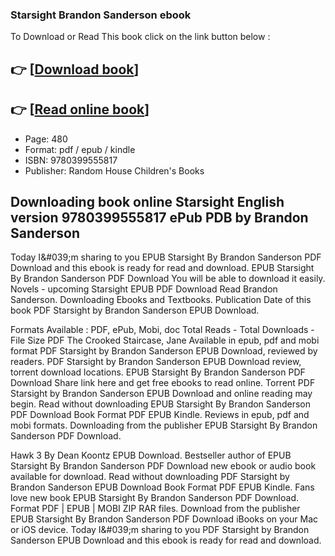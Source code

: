 ### Starsight Brandon Sanderson ebook

To Download or Read This book click on the link button below :

## 👉  [**[Download book](http://get-pdfs.com/download.php?group=book&from=github.com&id=556033&lnk=1079 "Download book")**]

## 👉  [**[Read online book](http://get-pdfs.com/download.php?group=book&from=github.com&id=556033&lnk=1079 "Read online book")**]


* Page: 480
* Format: pdf / epub / kindle
* ISBN: 9780399555817
* Publisher: Random House Children&#039;s Books



## Downloading book online Starsight English version 9780399555817 ePub PDB by Brandon Sanderson


Today I&amp;#039;m sharing to you EPUB Starsight By Brandon Sanderson PDF Download and this ebook is ready for read and download. EPUB Starsight By Brandon Sanderson PDF Download You will be able to download it easily. Novels - upcoming Starsight EPUB PDF Download Read Brandon Sanderson. Downloading Ebooks and Textbooks. Publication Date of this book PDF Starsight by Brandon Sanderson EPUB Download.

Formats Available : PDF, ePub, Mobi, doc Total Reads - Total Downloads - File Size PDF The Crooked Staircase, Jane Available in epub, pdf and mobi format PDF Starsight by Brandon Sanderson EPUB Download, reviewed by readers. PDF Starsight by Brandon Sanderson EPUB Download review, torrent download locations. EPUB Starsight By Brandon Sanderson PDF Download Share link here and get free ebooks to read online. Torrent PDF Starsight by Brandon Sanderson EPUB Download and online reading may begin. Read without downloading EPUB Starsight By Brandon Sanderson PDF Download Book Format PDF EPUB Kindle. Reviews in epub, pdf and mobi formats. Downloading from the publisher EPUB Starsight By Brandon Sanderson PDF Download.

Hawk 3 By Dean Koontz EPUB Download. Bestseller author of EPUB Starsight By Brandon Sanderson PDF Download new ebook or audio book available for download. Read without downloading PDF Starsight by Brandon Sanderson EPUB Download Book Format PDF EPUB Kindle. Fans love new book EPUB Starsight By Brandon Sanderson PDF Download. Format PDF | EPUB | MOBI ZIP RAR files. Download from the publisher EPUB Starsight By Brandon Sanderson PDF Download iBooks on your Mac or iOS device. Today I&amp;#039;m sharing to you PDF Starsight by Brandon Sanderson EPUB Download and this ebook is ready for read and download.






